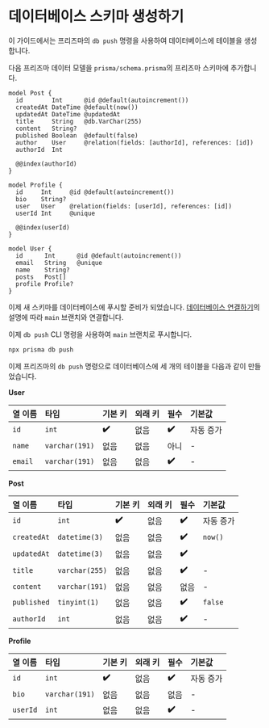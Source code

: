 # 데이터베이스 스키마 생성하기

이 가이드에서는 프리즈마의 `db push` 명령을 사용하여 데이터베이스에 테이블을 생성합니다.

다음 프리즈마 데이터 모델을 `prisma/schema.prisma`의 프리즈마 스키마에 추가합니다.

```tsx
model Post {
  id        Int      @id @default(autoincrement())
  createdAt DateTime @default(now())
  updatedAt DateTime @updatedAt
  title     String   @db.VarChar(255)
  content   String?
  published Boolean  @default(false)
  author    User     @relation(fields: [authorId], references: [id])
  authorId  Int

  @@index(authorId)
}

model Profile {
  id     Int     @id @default(autoincrement())
  bio    String?
  user   User    @relation(fields: [userId], references: [id])
  userId Int     @unique

  @@index(userId)
}

model User {
  id      Int      @id @default(autoincrement())
  email   String   @unique
  name    String?
  posts   Post[]
  profile Profile?
}
```

이제 새 스키마를 데이터베이스에 푸시할 준비가 되었습니다. [데이터베이스 연결하기](https://www.prisma.io/docs/getting-started/setup-prisma/start-from-scratch/relational-databases/connect-your-database-typescript-planetscale)의 설명에 따라 `main` 브랜치와 연결합니다.

이제 `db push` CLI 명령을 사용하여 `main` 브랜치로 푸시합니다.

```bash
npx prisma db push
```

이제 프리즈마의 `db push` 명령으로 데이터베이스에 세 개의 테이블을 다음과 같이 만들었습니다.

**User**

| 열 이름 | 타입           | 기본 키 | 외래 키 | 필수  | 기본값    |
| :------ | :------------- | :------ | :------ | :---- | :-------- |
| `id`    | `int`          | **✔️**   | 없음    | **✔️** | 자동 증가 |
| `name`  | `varchar(191)` | 없음    | 없음    | 아니  | -         |
| `email` | `varchar(191)` | 없음    | 없음    | **✔️** | -         |

**Post**

| 열 이름     | 타입           | 기본 키 | 외래 키 | 필수  | 기본값    |
| :---------- | :------------- | :------ | :------ | :---- | :-------- |
| `id`        | `int`          | **✔️**   | 없음    | **✔️** | 자동 증가 |
| `createdAt` | `datetime(3)`  | 없음    | 없음    | **✔️** | `now()`   |
| `updatedAt` | `datetime(3)`  | 없음    | 없음    | **✔️** |           |
| `title`     | `varchar(255)` | 없음    | 없음    | **✔️** | -         |
| `content`   | `varchar(191)` | 없음    | 없음    | 없음  | -         |
| `published` | `tinyint(1)`   | 없음    | 없음    | **✔️** | `false`   |
| `authorId`  | `int`          | 없음    | 없음    | **✔️** | -         |

**Profile**

| 열 이름  | 타입           | 기본 키 | 외래 키 | 필수  | 기본값    |
| :------- | :------------- | :------ | :------ | :---- | :-------- |
| `id`     | `int`          | **✔️**   | 없음    | **✔️** | 자동 증가 |
| `bio`    | `varchar(191)` | 없음    | 없음    | 없음  | -         |
| `userId` | `int`          | 없음    | 없음    | **✔️** | -         |

